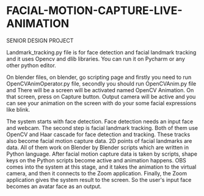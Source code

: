 # FACIAL-MOTION-CAPTURE-LIVE-ANIMATION
SENIOR DESIGN PROJECT

Landmark_tracking.py file is for face detection and facial landmark tracking and it uses Opencv and dlib libraries. You can run it on Pycharm or any other python editor.

On blender files, on blender, go scripting page and firstly you need to run OpenCVAnimOperator.py file, secondly you should run OpenCVAnim.py file and There will be a screen will be activated named OpenCV Animation. On that screen, press on Capture button. Output camera will be active and you can see your animation on the screen with do your some facial expressions like blink.

The system starts with face detection. Face detection needs an input face and webcam. The second step is facial landmark tracking. Both of them use OpenCV and Haar cascade for face detection and tracking. These tracks also become facial motion capture data. 2D points of facial landmarks are data. All of them work on Blender by Blender scripts which are written in Python language. After facial motion capture data is taken by scripts, shape keys on the Python scripts become active and animation happens. OBS comes into the system at this stage, and it takes the animation to the virtual camera, and then it connects to the Zoom application. Finally, the Zoom application gives the system result to the screen. So the user's input face becomes an avatar face as an output.


